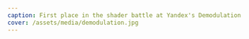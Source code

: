 ```yaml
---
caption: First place in the shader battle at Yandex's Demodulation
cover: /assets/media/demodulation.jpg
---
```


